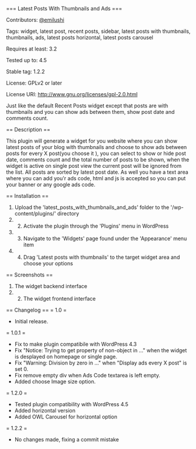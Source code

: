 === Latest Posts With Thumbnails and Ads ===

Contributors: [@emilushi](https://twitter.com/edMilushi)

Tags: widget, latest post, recent posts, sidebar, latest posts with thumbnails, thumbnails, ads, latest posts horizontal, latest posts carousel

Requires at least: 3.2

Tested up to: 4.5

Stable tag: 1.2.2

License: GPLv2 or later

License URI: http://www.gnu.org/licenses/gpl-2.0.html

Just like the default Recent Posts widget except that posts are with thumbnails and you can show ads between them, show post date and comments count.

== Description ==

This plugin will generate a widget for you website where you can show latest posts of your blog with thumbnails and choose to show ads between posts for every X post(you choose it ), you can select to show or hide post date, comments count and the total number of posts to be shown, when the widget is active on single post view the current post will be ignored from the list. All posts are sorted by latest post date. As well you have a text area where you can add you'r ads code, html and js is accepted so you can put your banner or any google ads code.

== Installation ==

1. Upload the 'latest_posts_with_thumbnails_and_ads' folder to the '/wp-content/plugins/' directory
2. 2. Activate the plugin through the 'Plugins' menu in WordPress
3. 3. Navigate to the 'Widgets' page found under the 'Appearance' menu item
4. 4. Drag 'Latest posts with thumbnails' to the target widget area and choose your options

== Screenshots ==
1. The widget backend interface
2. 2. The widget frontend interface

== Changelog ==
= 1.0 =
* Initial release.

= 1.0.1 =
* Fix to make plugin compatibile with WordPress 4.3
* Fix "Notice: Trying to get property of non-object in ..." when the widget is desplayed on homepage or single page.
* Fix "Warning: Division by zero in ..." when "Display ads every X post" is set 0.
* Fix remove empty div when Ads Code textarea is left empty.
* Added choose Image size option.

= 1.2.0 =
* Tested plugin compatibility with WordPress 4.5
* Added horizontal version
* Added OWL Carousel for horizontal option

= 1.2.2 =
* No changes made, fixing a commit mistake
